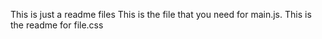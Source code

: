 This is just a readme files
This is the file that you need for main.js.
This is the readme for file.css
